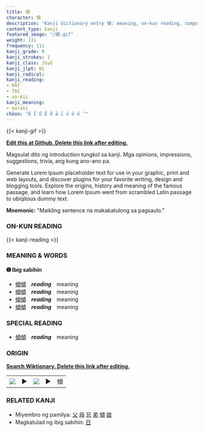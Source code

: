 ```yaml
---
title: 傾
character: 傾
description: "Kanji dictionary entry 傾: meaning, on-kun reading, compounds, origin, related kanji"
content_type: kanji
featured_image: "/傾.gif"
weight: 111
frequency: 111
kanji_grade: 9
kanji_strokes: 1
kanji_class: Jōyō
kanji_jlpt: N1
kanji_radical: 
kanji_reading: 
- DAI
- TAI
- oo-kii
kanji_meaning:
- malaki
chōon: "Ā Ī Ū Ē Ō ā ī ū ē ō ’"
---
```

[//]: # (Don't edit the line below. Kanji animated GIF code is automatically generated.)
{{< kanji-gif >}}

[//]: # (Edit below this line.)

**[Edit this at Github. Delete this link after editing.](https://github.com/tim0g/tim/tree/main/content/kanji/傾/index.md)**

Magsulat dito ng introduction tungkol sa kanji. Mga opinions, impressions, suggestions, trivia, ang kung ano-ano pa.

Generate Lorem Ipsum placeholder text for use in your graphic, print and web layouts, and discover plugins for your favorite writing, design and blogging tools. Explore the origins, history and meaning of the famous passage, and learn how Lorem Ipsum went from scrambled Latin passage to ubiqitous dummy text.
 
**Mnemonic:** "Maikling sentence na makakatulong sa pagsaulo."

### ON-KUN READING

[//]: # (Don't edit the line below. ON-KUN READING code is automatically generated.)
{{< kanji-reading >}}

### MEANING & WORDS

#### ➊ **Ibig sabihin**
  - [傾](../傾)[傾](../傾)　***reading***　meaning
  - [傾](../傾)[傾](../傾)　***reading***　meaning
  - [傾](../傾)[傾](../傾)　***reading***　meaning
  - [傾](../傾)[傾](../傾)　***reading***　meaning

### SPECIAL READING
  - [傾](../傾)[傾](../傾)　***reading***　meaning

### ORIGIN

**[Search Wiktionary. Delete this link after editing.](https://wiktionary.org/wiki/傾)**
<table class="kanji-table"><tr><td>
<img src="60px-傾-bronze.svg.png">
</td><td>▶</td><td>
<img src="60px-傾-oracle.svg.png">
</td><td>▶</td>
<td class="kanji-origin">傾</td>
</tr></table>

### RELATED KANJI
- Miyembro ng pamilya: [父](../父) [母](../母) [兄](../兄) [弟](../弟) [傾](../傾) [娘](../娘)
- Magkatulad ng ibig sabihin: [日](../日)
